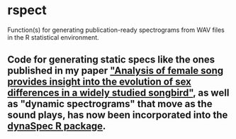 # rspect
Function(s) for generating publication-ready spectrograms from WAV files in the R statistical environment.

## Code for generating static specs like the ones published in my paper ["Analysis of female song provides insight into the evolution of sex differences in a widely studied songbird"](https://www.sciencedirect.com/science/article/pii/S000334722030213X?casa_token=MGcKcvw6pK8AAAAA:PQxPntj5cunmmF0y7tHZ6P8FMFg8Suy3KvKDz_GkjnuidTu4AYlWAaPkNaK8d4yPgzE4mdk), as well as "dynamic spectrograms" that move as the sound plays, has now been incorporated into the [dynaSpec R package](https://marce10.github.io/dynaSpec/).
